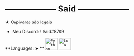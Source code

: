 # ―――――― Said ――――――
★ Capivaras são legais
- Meu Discord: ! Said#8709

**Languages: ➤ **
<code><img width="40px" src="https://img.icons8.com/color/4x/000000/python.png" title="Python"/></code>
<code><img width="40px" src="https://upload.wikimedia.org/wikipedia/commons/thumb/c/cf/Lua-Logo.svg/947px-Lua-Logo.svg.png" title="Lua"/></code>




